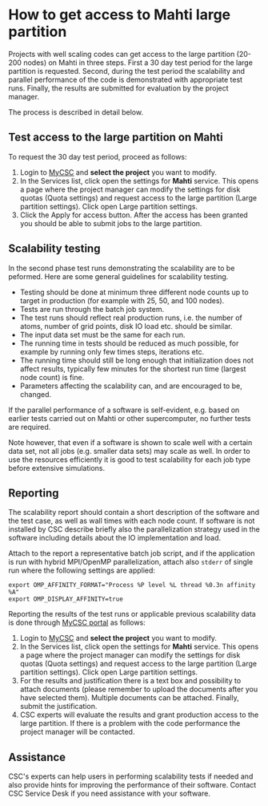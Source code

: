 # How to get access to Mahti large partition

Projects with well scaling codes can get access to the large partition (20-200 nodes) on Mahti in three steps. First a 30 day test period for the large partition is requested. Second, during the test period the scalability and parallel performance of the code is demonstrated with appropriate test runs. Finally, the results are submitted for evaluation by the project manager.

The process is described in detail below.

## Test access to the large partition on Mahti

To request the 30 day test period, proceed as follows:

1. Login to [MyCSC](https://my.csc.fi) and **select the project** you want to
   modify.
1. In the Services list, click open the settings for **Mahti** service. This
   opens a page where the project manager can modify the settings for disk quotas (Quota settings) and request access to the large partition (Large partition settings). Click open Large partition settings.
1. Click the Apply for access button. After the access has been granted you should be able to submit jobs to the large partition.   

## Scalability testing

In the second phase test runs demonstrating the scalability are to be peformed. Here are some general guidelines for scalability testing.

* Testing should be done at minimum three different node counts up to
target in production (for example with 25, 50, and 100 nodes).
* Tests are run through the batch job system.
* The test runs should reflect real production runs, i.e. the number of
atoms, number of grid points, disk IO load etc. should be similar. 
* The input data set must be the same for each run.
* The running time in tests should be reduced as much possible, for
example by running only few times steps, iterations etc.
* The running time should still be long enough that initialization does
not affect results, typically few minutes for the shortest run time
(largest node count) is fine.
* Parameters affecting the scalability can, and are encouraged to be,
changed.

If the parallel performance of a software is self-evident, e.g. based on
earlier tests carried out on Mahti or other supercomputer, no further
tests are required.

Note however, that even if a software is
shown to scale well with a certain data set, not all jobs (e.g. smaller
data sets) may scale as well. In order to use the resources efficiently it
is good to test scalability for each job type before extensive simulations.

## Reporting

The scalability report should contain a short description of the
software and the test case, as well as wall times with each node count.
If software is not installed by CSC describe briefly also the
parallelization strategy used in the software including details about
the IO implementation and load.

Attach to the report a representative batch job script, and if the
application is run with hybrid MPI/OpenMP parallelization, attach also
`stderr` of single run where the following settings are applied:

```
export OMP_AFFINITY_FORMAT="Process %P level %L thread %0.3n affinity %A"
export OMP_DISPLAY_AFFINITY=true
```

Reporting the results of the test runs or applicable previous scalability data is done through [MyCSC
portal](https://my.csc.fi) as follows:

1. Login to [MyCSC](https://my.csc.fi) and **select the project** you want to
   modify.
1. In the Services list, click open the settings for **Mahti** service. This
   opens a page where the project manager can modify the settings for disk quotas (Quota settings) and request access to the large partition (Large partition settings). Click open Large partition settings.
1. For the results and justification there is a text box and possibility to attach documents (please remember to upload the documents after you have selected them). Multiple documents can be attached. Finally, submit the justification.
1. CSC experts will evaluate the results and grant production access to the large partition. If there is a problem with the code performance the project manager will be contacted.

## Assistance

CSC's experts can help users in performing scalability tests if needed
and also provide hints for improving the performance of their software.
Contact CSC Service Desk if you need assistance with your software.





